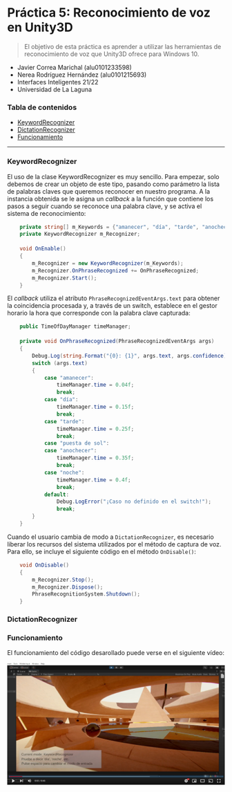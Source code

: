 # Práctica 5: Reconocimiento de voz en Unity3D <!-- omit in toc -->

> El objetivo de esta práctica es aprender a utilizar las herramientas de reconocimiento de voz que Unity3D ofrece para Windows 10.

* Javier Correa Marichal (alu0101233598)
* Nerea Rodríguez Hernández (alu0101215693)
* Interfaces Inteligentes 21/22
* Universidad de La Laguna

### Tabla de contenidos <!-- omit in toc -->
- [KeywordRecognizer](#keywordrecognizer)
- [DictationRecognizer](#dictationrecognizer)
- [Funcionamiento](#funcionamiento)

-----

### KeywordRecognizer

El uso de la clase KeywordRecognizer es muy sencillo. Para empezar, solo debemos de crear un objeto de este tipo, pasando como parámetro la lista de palabras claves que queremos reconocer en nuestro programa. A la instancia obtenida se le asigna un *callback* a la función que contiene los pasos a seguir cuando se reconoce una palabra clave, y se activa el sistema de reconocimiento:

```csharp
    private string[] m_Keywords = {"amanecer", "día", "tarde", "anochecer", "puesta de sol", "noche"};
    private KeywordRecognizer m_Recognizer;

    void OnEnable()
    {
        m_Recognizer = new KeywordRecognizer(m_Keywords);
        m_Recognizer.OnPhraseRecognized += OnPhraseRecognized;
        m_Recognizer.Start();
    }
```

El *callback* utiliza el atributo `PhraseRecognizedEventArgs.text` para obtener la coincidencia procesada y, a través de un switch, establece en el gestor horario la hora que corresponde con la palabra clave capturada:

```csharp
    public TimeOfDayManager timeManager;

    private void OnPhraseRecognized(PhraseRecognizedEventArgs args)
    {
        Debug.Log(string.Format("{0}: {1}", args.text, args.confidence));
        switch (args.text)
        {
            case "amanecer":
                timeManager.time = 0.04f;
                break;
            case "día":
                timeManager.time = 0.15f;
                break;
            case "tarde":
                timeManager.time = 0.25f;
                break;
            case "puesta de sol":
            case "anochecer":
                timeManager.time = 0.35f;
                break;
            case "noche":
                timeManager.time = 0.4f;
                break;
            default:
                Debug.LogError("¡Caso no definido en el switch!");
                break;
        }
    }
```

Cuando el usuario cambia de modo a `DictationRecognizer`, es necesario liberar los recursos del sistema utilizados por el método de captura de voz. Para ello, se incluye el siguiente código en el método `OnDisable()`:

```csharp
    void OnDisable()
    {
        m_Recognizer.Stop();
        m_Recognizer.Dispose();
        PhraseRecognitionSystem.Shutdown();
    }
```

### DictationRecognizer



### Funcionamiento

El funcionamiento del código desarollado puede verse en el siguiente vídeo:

[![Miniatura del vídeo](img/img1.png)](https://youtu.be/JhAJ4pX4dks)
